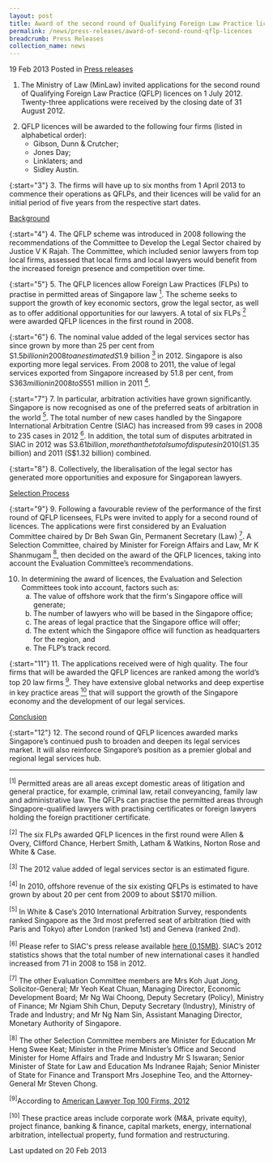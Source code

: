 ```yaml
---
layout: post
title: Award of the second round of Qualifying Foreign Law Practice licences
permalink: /news/press-releases/award-of-second-round-qflp-licences
breadcrumb: Press Releases
collection_name: news
---
```


19 Feb 2013 Posted in [Press releases](/news/press-releases)

1. The Ministry of Law (MinLaw) invited applications for the second round of Qualifying Foreign Law Practice (QFLP) licences on 1 July 2012.  Twenty-three applications were received by the closing date of 31 August 2012.

<ol start="2">
<li>QFLP licences will be awarded to the following four firms (listed in alphabetical order):

<ul>

<li>Gibson, Dunn & Crutcher;</li>

<li>Jones Day;</li>

<li>Linklaters; and</li>

<li>Sidley Austin.</li>


</ul>

</li>
</ol>

{:start="3"}
3. The firms will have up to six months from 1 April 2013 to commence their operations as QFLPs, and their licences will be valid for an initial period of five years from the respective start dates.

<u>Background</u>

{:start="4"}
4. The QFLP scheme was introduced in 2008 following the recommendations of the Committee to Develop the Legal Sector chaired by Justice V K Rajah.  The Committee, which included senior lawyers from top local firms, assessed that local firms and local lawyers would benefit from the increased foreign presence and competition over time.

{:start="5"}
5. The QFLP licences allow Foreign Law Practices (FLPs) to practise in permitted areas of Singapore law <a href="#fn1"><sup>1</sup></a>.  The scheme seeks to support the growth of key economic sectors, grow the legal sector, as well as to offer additional opportunities for our lawyers.   A total of six FLPs <a href="#fn2"><sup>2</sup></a> were awarded QFLP licences in the first round in 2008. 


{:start="6"}
6. The nominal value added of the legal services sector has since grown by more than 25 per cent from S$1.5 billion in 2008 to an estimated S$1.9 billion <a href="#fn3"><sup>3</sup></a> in 2012.  Singapore is also exporting more legal services. From 2008 to 2011, the value of legal services exported from Singapore increased by 51.8 per cent, from S$363 million in 2008 to S$551 million in 2011 <a href="#fn4"><sup>4</sup></a>. 

{:start="7"}
7. In particular, arbitration activities have grown significantly. Singapore is now recognised as one of the preferred seats of arbitration in the world <a href="#fn5"><sup>5</sup></a>. The total number of new cases handled by the Singapore International Arbitration Centre (SIAC) has increased from 99 cases in 2008 to 235 cases in 2012 <a href="#fn6"><sup>6</sup></a>.  In addition, the total sum of disputes arbitrated in SIAC in 2012 was S$3.61 billion, more than the total sum of disputes in 2010 (S$1.35 billion) and 2011 (S$1.32 billion) combined.

{:start="8"}
8. Collectively, the liberalisation of the legal sector has generated more opportunities and exposure for Singaporean lawyers. 

<u>Selection Process</u>

{:start="9"}
9. Following a favourable review of the performance of the first round of QFLP licensees, FLPs were invited to apply for a second round of licences.  The applications were first considered by an Evaluation Committee chaired by Dr Beh Swan Gin, Permanent Secretary (Law) <a href="#fn7"><sup>7</sup></a>.  A Selection Committee, chaired by Minister for Foreign Affairs and Law, Mr K Shanmugam <a href="#fn8"><sup>8</sup></a>, then decided on the award of the QFLP licences, taking into account the Evaluation Committee’s recommendations.


<ol start="10">
<li>  In determining the award of licences, the Evaluation and Selection Committees took into account, factors such as:

<ol style="list-style-type: lower-alpha;">
<li>The value of offshore work that the firm's Singapore office will generate;</li>
<li>The number of lawyers who will be based in the Singapore office;</li>
<li>The areas of legal practice that the Singapore office will offer;</li>
<li>The extent which the Singapore office will function as headquarters for the region, and</li>
<li>The FLP’s track record.</li> 
</ol>

</li>
</ol>

{:start="11"}
11. The applications received were of high quality.  The four firms that will be awarded the QFLP licences are ranked among the world’s top 20 law firms <a href="#fn9"><sup>9</sup></a>.  They have extensive global networks and deep expertise in key practice areas <a href="#fn10"><sup>10</sup></a> that will support the growth of the Singapore economy and the development of our legal services.

<u>Conclusion</u>

{:start="12"}
12. The second round of QFLP licences awarded marks Singapore’s continued push to broaden and deepen its legal services market.  It will also reinforce Singapore’s position as a premier global and regional legal services hub.  


---

<p id="fn1"><sup>[1]</sup> Permitted areas are all areas except domestic areas of litigation and general practice, for example, criminal law, retail conveyancing, family law and administrative law. The QFLPs can practise the permitted areas through Singapore-qualified lawyers with practising certificates or foreign lawyers holding the foreign practitioner certificate.</p>


<p id="fn2"><sup>[2]</sup> The six FLPs awarded QFLP licences in the first round were Allen & Overy, Clifford Chance, Herbert Smith, Latham & Watkins, Norton Rose and White & Case.</p>


<p id="fn3"><sup>[3]</sup> The 2012 value added of legal services sector is an estimated figure.</p>



<p id="fn4"><sup>[4]</sup> In 2010, offshore revenue of the six existing QFLPs is estimated to have grown by about 20 per cent from 2009 to about S$170 million.</p>



<p id="fn5"><sup>[5]</sup> In White & Case’s 2010 International Arbitration Survey, respondents ranked Singapore as the 3rd most preferred seat of arbitration (tied with Paris and Tokyo) after London (ranked 1st) and Geneva (ranked 2nd).</p>



<p id="fn6"><sup>[6]</sup> Please refer to SIAC's press release available <a href="/files/news/press-releases/2013/02/SIAC PR 2013.pdf">here (0.15MB)</a>.  SIAC’s 2012 statistics shows that the total number of new international cases it handled increased from 71 in 2008 to 158 in 2012. </p>



<p id="fn7"><sup>[7]</sup> The other Evaluation Committee members are Mrs Koh Juat Jong, Solicitor-General; Mr Yeoh Keat Chuan, Managing Director, Economic Development Board; Mr Ng Wai Choong, Deputy Secretary (Policy), Ministry of Finance; Mr Ngiam Shih Chun, Deputy Secretary (Industry), Ministry of Trade and Industry; and Mr Ng Nam Sin, Assistant Managing Director, Monetary Authority of Singapore.</p>



<p id="fn8"><sup>[8]</sup> The other Selection Committee members are Minister for Education Mr Heng Swee Keat; Minister in the Prime Minister’s Office and Second Minister for Home Affairs and Trade and Industry Mr S Iswaran; Senior Minister of State for Law and Education Ms Indranee Rajah; Senior Minister of State for Finance and Transport Mrs Josephine Teo, and the Attorney-General Mr Steven Chong.</p>


<p id="fn9"><sup>[9]</sup>According to <a href="http://www.americanlawyer.com/PubArticleTAL.jsp?id=1202571228982&slreturn=20130010034837">American Lawyer Top 100 Firms, 2012</a></p>


<p id="fn10"><sup>[10]</sup> These practice areas include corporate work (M&A, private equity), project finance, banking & finance, capital markets, energy, international arbitration, intellectual property, fund formation and restructuring.</p>  


<p class="right-side-updated">Last updated on 20 Feb 2013</p>

